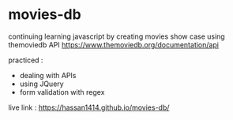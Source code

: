 # movies-db

continuing learning javascript by creating movies show case using themoviedb API
https://www.themoviedb.org/documentation/api

practiced : 
- dealing with APIs
- using JQuery
- form validation with regex


live link : https://hassan1414.github.io/movies-db/
